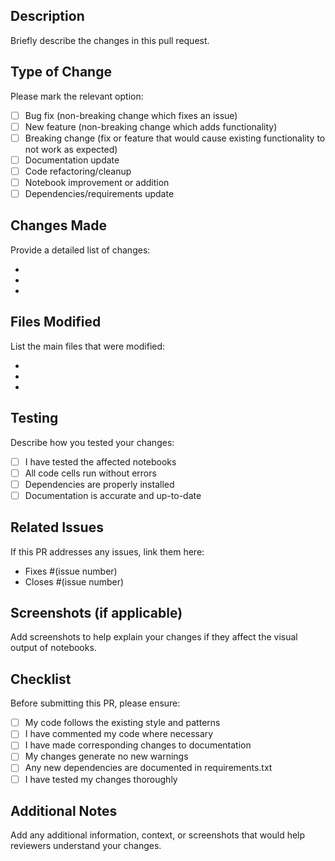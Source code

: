 ## Description

Briefly describe the changes in this pull request.

## Type of Change

Please mark the relevant option:

- [ ] Bug fix (non-breaking change which fixes an issue)
- [ ] New feature (non-breaking change which adds functionality)
- [ ] Breaking change (fix or feature that would cause existing functionality to not work as expected)
- [ ] Documentation update
- [ ] Code refactoring/cleanup
- [ ] Notebook improvement or addition
- [ ] Dependencies/requirements update

## Changes Made

Provide a detailed list of changes:

- 
- 
- 

## Files Modified

List the main files that were modified:

- 
- 
- 

## Testing

Describe how you tested your changes:

- [ ] I have tested the affected notebooks
- [ ] All code cells run without errors
- [ ] Dependencies are properly installed
- [ ] Documentation is accurate and up-to-date

## Related Issues

If this PR addresses any issues, link them here:

- Fixes #(issue number)
- Closes #(issue number)

## Screenshots (if applicable)

Add screenshots to help explain your changes if they affect the visual output of notebooks.

## Checklist

Before submitting this PR, please ensure:

- [ ] My code follows the existing style and patterns
- [ ] I have commented my code where necessary
- [ ] I have made corresponding changes to documentation
- [ ] My changes generate no new warnings
- [ ] Any new dependencies are documented in requirements.txt
- [ ] I have tested my changes thoroughly

## Additional Notes

Add any additional information, context, or screenshots that would help reviewers understand your changes.
